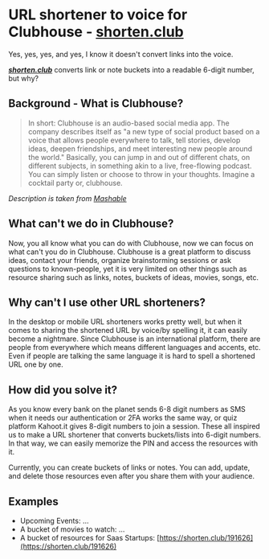 # URL shortener to voice for Clubhouse - [shorten.club](https://shorten.club)

Yes, yes, yes, and yes, I know it doesn't convert links into the voice.

***[shorten.club](https://shorten.club)*** converts link or note buckets into a readable 6-digit number, but why?


## Background - What is Clubhouse?

> In short: Clubhouse is an audio-based social media app. The company describes itself as "a new type of social product based on a voice that allows people everywhere to talk, tell stories, develop ideas, deepen friendships, and meet interesting new people around the world."
> Basically, you can jump in and out of different chats, on different subjects, in something akin to a live, free-flowing podcast. You can simply listen or choose to throw in your thoughts. Imagine a cocktail party or, clubhouse.

*Description is taken from [Mashable](https://mashable.com/article/what-is-clubhouse-app/)*

## What can't we do in Clubhouse?

Now, you all know what you can do with Clubhouse, now we can focus on what can't you do in Clubhouse. Clubhouse is a great platform to discuss ideas, contact your friends, organize brainstorming sessions or ask questions to known-people, yet it is very limited on other things such as resource sharing such as links, notes, buckets of ideas, movies, songs, etc.

## Why can't I use other URL shorteners?

In the desktop or mobile URL shorteners works pretty well, but when it comes to sharing the shortened URL by voice/by spelling it, it can easily become a nightmare. Since Clubhouse is an international platform, there are people from everywhere which means different languages and accents, etc. Even if people are talking the same language it is hard to spell a shortened URL one by one.

## How did you solve it?

As you know every bank on the planet sends 6-8 digit numbers as SMS when it needs our authentication or 2FA works the same way, or quiz platform Kahoot.it gives 8-digit numbers to join a session. These all inspired us to make a URL shortener that converts buckets/lists into 6-digit numbers. In that way, we can easily memorize the PIN and access the resources with it.

Currently, you can create buckets of links or notes. You can add, update, and delete those resources even after you share them with your audience.

## Examples

- Upcoming Events: ... 
- A bucket of movies to watch: ...
- A bucket of resources for Saas Startups: [https://shorten.club/191626](https://shorten.club/191626)
